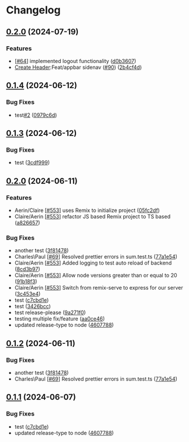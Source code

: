 # Changelog

## [0.2.0](https://github.com/Impactworkers/iw-complaint-manager/compare/v0.1.4...v0.2.0) (2024-07-19)


### Features

* [[#64](https://github.com/Impactworkers/iw-complaint-manager/issues/64)] implemented logout functionality ([d0b3607](https://github.com/Impactworkers/iw-complaint-manager/commit/d0b360754243b330e38e4f0cfd87626211fc1789))
* [Create Header](https://github.com/orgs/Impactworkers/projects/9/views/2?pane=issue&itemId=64157490):Feat/appbar sidenav ([#90](https://github.com/Impactworkers/iw-complaint-manager/issues/90)) ([2b4cf4d](https://github.com/Impactworkers/iw-complaint-manager/commit/2b4cf4d6ed2ecf8e6d8a0a7d414ff87cf4ef4447))

## [0.1.4](https://github.com/Impactworkers/iw-complaint-manager/compare/v0.1.3...v0.1.4) (2024-06-12)

### Bug Fixes

-   test[#2](https://github.com/Impactworkers/iw-complaint-manager/issues/2) ([0979c6d](https://github.com/Impactworkers/iw-complaint-manager/commit/0979c6d3c8b589c1cea69d70fa0b226bc1db8b64))

## [0.1.3](https://github.com/Impactworkers/iw-complaint-manager/compare/v0.1.2...v0.1.3) (2024-06-12)

### Bug Fixes

-   test ([3cdf999](https://github.com/Impactworkers/iw-complaint-manager/commit/3cdf999df9f7fa615832e426c7e68d2e1a04d0e8))

## [0.2.0](https://github.com/Impactworkers/iw-complaint-manager/compare/v0.1.2...v0.2.0) (2024-06-11)

### Features

-   Aerin/Claire [[#553](https://github.com/Impactworkers/iw-complaint-manager/issues/553)] uses Remix to initialize project ([05fc2df](https://github.com/Impactworkers/iw-complaint-manager/commit/05fc2dfdde3fb46873853b97f3178c9b90216110))
-   Claire/Aerin [[#553](https://github.com/Impactworkers/iw-complaint-manager/issues/553)] refactor JS based Remix project to TS based ([a826657](https://github.com/Impactworkers/iw-complaint-manager/commit/a82665729db4833883b36a0f55fbc330b87ef6e5))

### Bug Fixes

-   another test ([3f81478](https://github.com/Impactworkers/iw-complaint-manager/commit/3f814787bec3b15e3ede76d837638f763fbd2692))
-   Charles\Paul [[#69](https://github.com/Impactworkers/iw-complaint-manager/issues/69)] Resolved prettier errors in sum.test.ts ([77a1e54](https://github.com/Impactworkers/iw-complaint-manager/commit/77a1e547fb0fed5036e7b83f42b2909eeacd7af9))
-   Claire/Aerin [[#553](https://github.com/Impactworkers/iw-complaint-manager/issues/553)] Added logging to test auto reload of backend ([8cd3b97](https://github.com/Impactworkers/iw-complaint-manager/commit/8cd3b97ddcc0d4ea027b2e7aef002b9a85f2e430))
-   Claire/Aerin [[#553](https://github.com/Impactworkers/iw-complaint-manager/issues/553)] Allow node versions greater than or equal to 20 ([91b18f3](https://github.com/Impactworkers/iw-complaint-manager/commit/91b18f34264ceb824a461fc68a199c1332562baf))
-   Claire/Aerin [[#553](https://github.com/Impactworkers/iw-complaint-manager/issues/553)] Switch from remix-serve to express for our server ([3c453e4](https://github.com/Impactworkers/iw-complaint-manager/commit/3c453e4e31a00fc1996449f868fbdb3fd9f98ee5))
-   test ([c7cbd1e](https://github.com/Impactworkers/iw-complaint-manager/commit/c7cbd1e8c6c51870475601a72d3c218047f0500e))
-   test ([3426bcc](https://github.com/Impactworkers/iw-complaint-manager/commit/3426bcc3a8f294b0c086430987983a8317c4c142))
-   test release-please ([9a271f0](https://github.com/Impactworkers/iw-complaint-manager/commit/9a271f0675f3ebc50ce301ec8e7ad7033d065687))
-   testing multiple fix/feature ([aa0ce46](https://github.com/Impactworkers/iw-complaint-manager/commit/aa0ce4680f8f369d0a44cf0be3ae95265630c22c))
-   updated release-type to node ([4607788](https://github.com/Impactworkers/iw-complaint-manager/commit/46077886e48c1b339cabc8f63b66304f3ed12d0e))

## [0.1.2](https://github.com/Impactworkers/iw-complaint-manager/compare/v0.1.1...v0.1.2) (2024-06-11)

### Bug Fixes

-   another test ([3f81478](https://github.com/Impactworkers/iw-complaint-manager/commit/3f814787bec3b15e3ede76d837638f763fbd2692))
-   Charles\Paul [[#69](https://github.com/Impactworkers/iw-complaint-manager/issues/69)] Resolved prettier errors in sum.test.ts ([77a1e54](https://github.com/Impactworkers/iw-complaint-manager/commit/77a1e547fb0fed5036e7b83f42b2909eeacd7af9))

## [0.1.1](https://github.com/Impactworkers/iw-complaint-manager/compare/v0.1.0...v0.1.1) (2024-06-07)

### Bug Fixes

-   test ([c7cbd1e](https://github.com/Impactworkers/iw-complaint-manager/commit/c7cbd1e8c6c51870475601a72d3c218047f0500e))
-   updated release-type to node ([4607788](https://github.com/Impactworkers/iw-complaint-manager/commit/46077886e48c1b339cabc8f63b66304f3ed12d0e))

